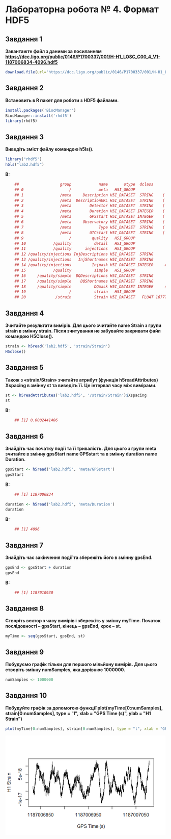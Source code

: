 Лабораторна робота № 4. Формат HDF5
================

Завдання 1
----------

**Завантажте файл з даними за посиланням <https://dcc.ligo.org/public/0146/P1700337/001/H-H1_LOSC_C00_4_V1-1187006834-4096.hdf5>**

``` r
download.file(url="https://dcc.ligo.org/public/0146/P1700337/001/H-H1_LOSC_C00_4_V1-1187006834-4096.hdf5", destfile = "lab2.hdf5", mode="wb")
```

Завдання 2
----------

**Встановить в R пакет для роботи з HDF5 файлами.**

``` r
install.packages('BiocManager')
BiocManager::install('rhdf5')
library(rhdf5)
```

Завдання 3
----------

**Виведіть зміст файлу командою h5ls().**

``` r
library("rhdf5")
h5ls("lab2.hdf5")
```
**В:**
``` r
    ##                  group            name       otype  dclass      dim
    ## 0                    /            meta   H5I_GROUP                 
    ## 1                /meta     Description H5I_DATASET  STRING    ( 0 )
    ## 2                /meta  DescriptionURL H5I_DATASET  STRING    ( 0 )
    ## 3                /meta        Detector H5I_DATASET  STRING    ( 0 )
    ## 4                /meta        Duration H5I_DATASET INTEGER    ( 0 )
    ## 5                /meta        GPSstart H5I_DATASET INTEGER    ( 0 )
    ## 6                /meta     Observatory H5I_DATASET  STRING    ( 0 )
    ## 7                /meta            Type H5I_DATASET  STRING    ( 0 )
    ## 8                /meta        UTCstart H5I_DATASET  STRING    ( 0 )
    ## 9                    /         quality   H5I_GROUP                 
    ## 10            /quality          detail   H5I_GROUP                 
    ## 11            /quality      injections   H5I_GROUP                 
    ## 12 /quality/injections InjDescriptions H5I_DATASET  STRING        5
    ## 13 /quality/injections   InjShortnames H5I_DATASET  STRING        5
    ## 14 /quality/injections         Injmask H5I_DATASET INTEGER     4096
    ## 15            /quality          simple   H5I_GROUP                 
    ## 16     /quality/simple  DQDescriptions H5I_DATASET  STRING        7
    ## 17     /quality/simple    DQShortnames H5I_DATASET  STRING        7
    ## 18     /quality/simple          DQmask H5I_DATASET INTEGER     4096
    ## 19                   /          strain   H5I_GROUP                 
    ## 20             /strain          Strain H5I_DATASET   FLOAT 16777216
```

Завдання 4
----------

**Зчитайте результати вимірів. Для цього зчитайте name Strain з групи strain в змінну strain. Після зчитування не забувайте закривати файл командою H5Close().**

``` r
strain <- h5read('lab2.hdf5', 'strain/Strain')
H5close()
```

Завдання 5
----------

**Також з «strain/Strain» зчитайте атрибут (функція h5readAttributes) Xspacing в змінну st та виведіть її. Це інтервал часу між вимірами.**

``` r
st <- h5readAttributes('lab2.hdf5', '/strain/Strain')$Xspacing
st
```
**В:**
``` r
    ## [1] 0.0002441406
```

Завдання 6
----------

**Знайдіть час початку події та її тривалість. Для цього з групи meta зчитайте в змінну gpsStart name GPSstart та в змінну duration name Duration.**

``` r
gpsStart <- h5read('lab2.hdf5', 'meta/GPSstart')
gpsStart
```
**В:**
``` r
    ## [1] 1187006834
```


``` r
duration <- h5read('lab2.hdf5', 'meta/Duration')
duration
```
**В:**
``` r
    ## [1] 4096
```

Завдання 7
----------

**Знайдіть час закінчення події та збережіть його в змінну gpsEnd.**

``` r
gpsEnd <- gpsStart + duration
gpsEnd
```
**В:**
``` r
    ## [1] 1187010930
```

Завдання 8
----------

**Створіть вектор з часу вимірів і збережіть у змінну myTime. Початок послідовності – gpsStart, кінець – gpsEnd, крок – st.**

``` r
myTime <- seq(gpsStart, gpsEnd, st)
```

Завдання 9
----------

**Побудуємо графік тільки для першого мільйону вимірів. Для цього створіть змінну numSamples, яка дорівнює 1000000.**

``` r
numSamples <- 1000000
```

Завдання 10
-----------

**Побудуйте графік за допомогою функції plot(myTime\[0:numSamples\], strain\[0:numSamples\], type = "l", xlab = "GPS Time (s)", ylab = "H1 Strain")**

``` r
plot(myTime[0:numSamples], strain[0:numSamples], type = "l", xlab = "GPS Time (s)", ylab = "H1 Strain")
```

![](Lab4_plot/Rplot_lab4.png)
